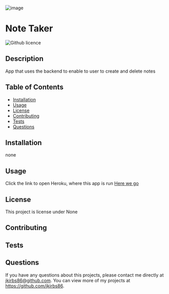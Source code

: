 ![image](https://user-images.githubusercontent.com/51921860/201827267-1f25017f-8b48-4be9-9434-562631d49f86.png)


# Note Taker
  ![Github licence](http://img.shields.io/badge/license-None-blue.svg)
  
  ## Description 
  App that uses the backend to enable to user to create and delete notes
  ## Table of Contents
  * [Installation](#installation)
  * [Usage](#usage)
  * [License](#license)
  * [Contributing](#contributing)
  * [Tests](#tests)
  * [Questions](#questions)
  
  ## Installation 
  none
  ## Usage 
  Click the link to open Heroku, where this app is run <a href="https://infinite-savannah-98271.herokuapp.com/">Here we go</a>

  ## License 
  This project is license under None
  ## Contributing 
  
  ## Tests
  ## Questions
  If you have any questions about this projects, please contact me directly at jkirbs86@github.com. You can view more of my projects at https://github.com/jkirbs86.
